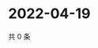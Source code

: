 # 2022-04-19

共 0 条

<!-- BEGIN WEIBO -->
<!-- 最后更新时间 Tue Apr 19 2022 20:35:15 GMT+0800 (China Standard Time) -->

<!-- END WEIBO -->

